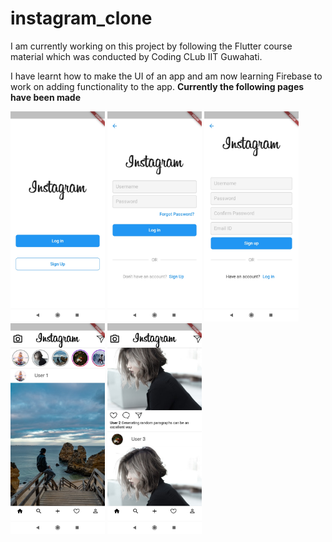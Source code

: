 # instagram_clone

I am currently working on this project by following the Flutter course material which was conducted by Coding CLub IIT Guwahati.

I have learnt how to make the UI of an app and am now learning Firebase to work on adding functionality to the app.
<b>Currently the following pages have been made</b>

<img src="readmeAssets\Flutter_pics\choices.jpg" width=30%>  <img src="readmeAssets\Flutter_pics\login.jpg" width=30%>  <img src="readmeAssets\Flutter_pics\signup.jpg" width=30%>
<br>
<img src="readmeAssets\Flutter_pics\home1.jpg" width=30%>  <img src="readmeAssets\Flutter_pics\home2.jpg" width=30%>
<br>
